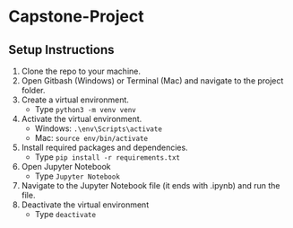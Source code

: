 # Capstone-Project
 
## Setup Instructions
1. Clone the repo to your machine.
2. Open Gitbash (Windows) or Terminal (Mac) and navigate to the project folder.
3. Create a virtual environment.
    - Type  `python3 -m venv venv`
4. Activate the virtual environment.
    - Windows:  `.\env\Scripts\activate`
    - Mac:  `source env/bin/activate`
5. Install required packages and dependencies.
   - Type   `pip install -r requirements.txt`
6. Open Jupyter Notebook
   - Type  `Jupyter Notebook`
7. Navigate to the Jupyter Notebook file (it ends with .ipynb) and run the file.
8. Deactivate the virtual environment
   - Type `deactivate`
